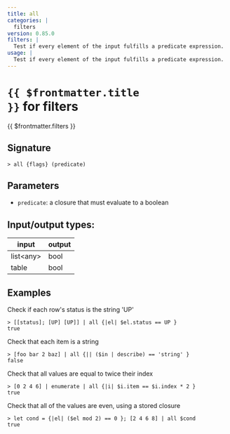 ```yaml
---
title: all
categories: |
  filters
version: 0.85.0
filters: |
  Test if every element of the input fulfills a predicate expression.
usage: |
  Test if every element of the input fulfills a predicate expression.
---
```

<!-- This file is automatically generated. Please edit the command in https://github.com/nushell/nushell instead. -->

# <code>{{ $frontmatter.title }}</code> for filters

<div class='command-title'>{{ $frontmatter.filters }}</div>

## Signature

```> all {flags} (predicate)```

## Parameters

 -  `predicate`: a closure that must evaluate to a boolean


## Input/output types:

| input     | output |
| --------- | ------ |
| list\<any\> | bool   |
| table     | bool   |
## Examples

Check if each row's status is the string 'UP'
```nu
> [[status]; [UP] [UP]] | all {|el| $el.status == UP }
true
```

Check that each item is a string
```nu
> [foo bar 2 baz] | all {|| ($in | describe) == 'string' }
false
```

Check that all values are equal to twice their index
```nu
> [0 2 4 6] | enumerate | all {|i| $i.item == $i.index * 2 }
true
```

Check that all of the values are even, using a stored closure
```nu
> let cond = {|el| ($el mod 2) == 0 }; [2 4 6 8] | all $cond
true
```
